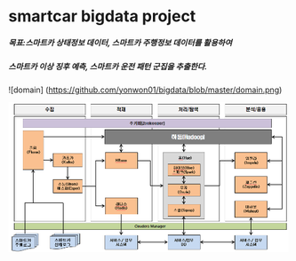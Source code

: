 # smartcar bigdata project

##### 목표:스마트카 상태정보 데이터, 스마트카 주행정보 데이터를 활용하여 
##### 스마트카 이상 징후 예측, 스마트카 운전 패턴 군집을 추출한다. 


![domain] (https://github.com/yonwon01/bigdata/blob/master/domain.png)

![빅데이터 소프트웨어 아키텍처](https://github.com/ynicekyhh/TIL/blob/master/bigdata/%EB%B9%85%EB%8D%B0%EC%9D%B4%ED%84%B0%20%EC%86%8C%ED%94%84%ED%8A%B8%EC%9B%A8%EC%96%B4%20%EC%95%84%ED%82%A4%ED%85%8D%EC%B2%98.PNG)


























